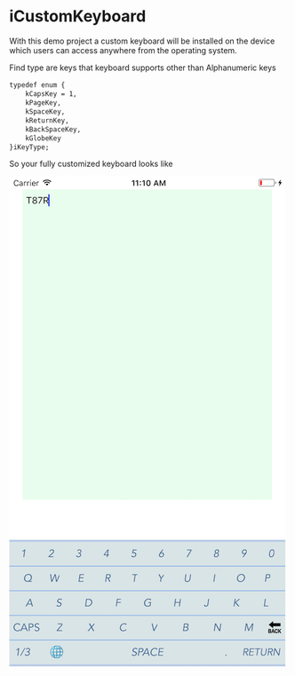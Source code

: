 # iCustomKeyboard
With this demo project a custom keyboard will be installed on the device which users can access anywhere from the operating system.

Find type are keys that keyboard supports other than Alphanumeric keys
```
typedef enum {
    kCapsKey = 1,
    kPageKey,
    kSpaceKey,
    kReturnKey,
    kBackSpaceKey,
    kGlobeKey
}iKeyType;
```

So your fully customized keyboard looks like 

![alt text](https://github.com/rajesht1989/PublicAssets/raw/master/iCustomKeyboard/iCustomKeyboard.png)

